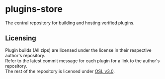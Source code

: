 # plugins-store
The central repository for building and hosting verified plugins.

## Licensing
Plugin builds (All zips) are licensed under the license in their respective author's repository.\
Refer to the latest commit message for each plugin for a link to the author's repository.\
The rest of the repository is licensed under [OSL v3.0](LICENSE).
